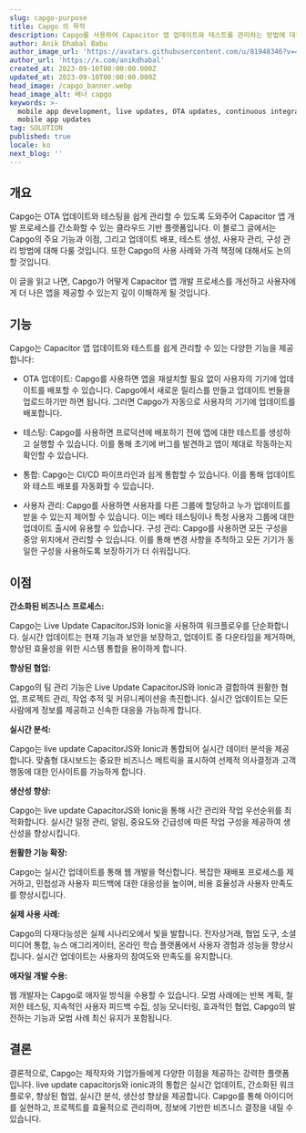 ```yaml
---
slug: capgo-purpose
title: Capgo 의 목적
description: Capgo를 사용하여 Capacitor 앱 업데이트와 테스트를 관리하는 방법에 대한 개발자를 위한 종합 가이드
author: Anik Dhabal Babu
author_image_url: 'https://avatars.githubusercontent.com/u/81948346?v=4'
author_url: 'https://x.com/anikdhabal'
created_at: 2023-09-10T00:00:00.000Z
updated_at: 2023-09-10T00:00:00.000Z
head_image: /capgo_banner.webp
head_image_alt: 배너 capgo
keywords: >-
  mobile app development, live updates, OTA updates, continuous integration,
  mobile app updates
tag: SOLUTION
published: true
locale: ko
next_blog: ''
---
```

## 개요

Capgo는 OTA 업데이트와 테스팅을 쉽게 관리할 수 있도록 도와주어 Capacitor 앱 개발 프로세스를 간소화할 수 있는 클라우드 기반 플랫폼입니다. 이 블로그 글에서는 Capgo의 주요 기능과 이점, 그리고 업데이트 배포, 테스트 생성, 사용자 관리, 구성 관리 방법에 대해 다룰 것입니다. 또한 Capgo의 사용 사례와 가격 책정에 대해서도 논의할 것입니다.

이 글을 읽고 나면, Capgo가 어떻게 Capacitor 앱 개발 프로세스를 개선하고 사용자에게 더 나은 앱을 제공할 수 있는지 깊이 이해하게 될 것입니다.

## 기능

Capgo는 Capacitor 앱 업데이트와 테스트를 쉽게 관리할 수 있는 다양한 기능을 제공합니다:

* OTA 업데이트: Capgo를 사용하면 앱을 재설치할 필요 없이 사용자의 기기에 업데이트를 배포할 수 있습니다. Capgo에서 새로운 릴리스를 만들고 업데이트 번들을 업로드하기만 하면 됩니다. 그러면 Capgo가 자동으로 사용자의 기기에 업데이트를 배포합니다.

* 테스팅: Capgo를 사용하면 프로덕션에 배포하기 전에 앱에 대한 테스트를 생성하고 실행할 수 있습니다. 이를 통해 초기에 버그를 발견하고 앱이 제대로 작동하는지 확인할 수 있습니다.

* 통합: Capgo는 CI/CD 파이프라인과 쉽게 통합할 수 있습니다. 이를 통해 업데이트와 테스트 배포를 자동화할 수 있습니다.

* 사용자 관리: Capgo를 사용하면 사용자를 다른 그룹에 할당하고 누가 업데이트를 받을 수 있는지 제어할 수 있습니다. 이는 베타 테스팅이나 특정 사용자 그룹에 대한 업데이트 출시에 유용할 수 있습니다.
구성 관리: Capgo를 사용하면 모든 구성을 중앙 위치에서 관리할 수 있습니다. 이를 통해 변경 사항을 추적하고 모든 기기가 동일한 구성을 사용하도록 보장하기가 더 쉬워집니다.

## 이점

**간소화된 비즈니스 프로세스:** 

Capgo는 Live Update CapacitorJS와 Ionic을 사용하여 워크플로우를 단순화합니다. 실시간 업데이트는 현재 기능과 보안을 보장하고, 업데이트 중 다운타임을 제거하며, 향상된 효율성을 위한 시스템 통합을 용이하게 합니다.

**향상된 협업:** 

Capgo의 팀 관리 기능은 Live Update CapacitorJS와 Ionic과 결합하여 원활한 협업, 프로젝트 관리, 작업 추적 및 커뮤니케이션을 촉진합니다. 실시간 업데이트는 모든 사람에게 정보를 제공하고 신속한 대응을 가능하게 합니다.

**실시간 분석:** 

Capgo는 live update CapacitorJS와 Ionic과 통합되어 실시간 데이터 분석을 제공합니다. 맞춤형 대시보드는 중요한 비즈니스 메트릭을 표시하여 선제적 의사결정과 고객 행동에 대한 인사이트를 가능하게 합니다.

**생산성 향상:**

Capgo는 live update CapacitorJS와 Ionic을 통해 시간 관리와 작업 우선순위를 최적화합니다. 실시간 일정 관리, 알림, 중요도와 긴급성에 따른 작업 구성을 제공하여 생산성을 향상시킵니다.

**원활한 기능 확장:** 

Capgo는 실시간 업데이트를 통해 웹 개발을 혁신합니다. 복잡한 재배포 프로세스를 제거하고, 민첩성과 사용자 피드백에 대한 대응성을 높이며, 비용 효율성과 사용자 만족도를 향상시킵니다.

**실제 사용 사례:**

Capgo의 다재다능성은 실제 시나리오에서 빛을 발합니다. 전자상거래, 협업 도구, 소셜 미디어 통합, 뉴스 애그리게이터, 온라인 학습 플랫폼에서 사용자 경험과 성능을 향상시킵니다. 실시간 업데이트는 사용자의 참여도와 만족도를 유지합니다.

**애자일 개발 수용:** 

웹 개발자는 Capgo로 애자일 방식을 수용할 수 있습니다. 모범 사례에는 반복 계획, 철저한 테스팅, 지속적인 사용자 피드백 수집, 성능 모니터링, 효과적인 협업, Capgo의 발전하는 기능과 모범 사례 최신 유지가 포함됩니다.

## 결론

결론적으로, Capgo는 제작자와 기업가들에게 다양한 이점을 제공하는 강력한 플랫폼입니다. live update capacitorjs와 ionic과의 통합은 실시간 업데이트, 간소화된 워크플로우, 향상된 협업, 실시간 분석, 생산성 향상을 제공합니다. Capgo를 통해 아이디어를 실현하고, 프로젝트를 효율적으로 관리하며, 정보에 기반한 비즈니스 결정을 내릴 수 있습니다.
